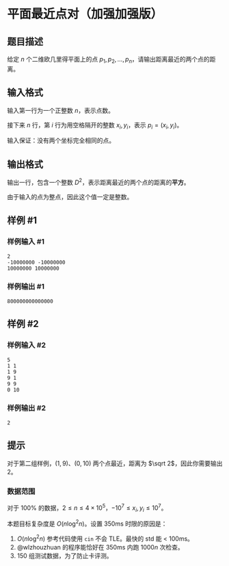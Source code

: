 # 平面最近点对（加强加强版）

## 题目描述

给定 $n$ 个二维欧几里得平面上的点 $p_1, p_2, \dots, p_n$，请输出距离最近的两个点的距离。

## 输入格式

输入第一行为一个正整数 $n$，表示点数。

接下来 $n$ 行，第 $i$ 行为用空格隔开的整数 $x_i, y_i$，表示 $p_i = (x_i, y_i)$。

输入保证：没有两个坐标完全相同的点。

## 输出格式

输出一行，包含一个整数 $D^2$，表示距离最近的两个点的距离的**平方**。

由于输入的点为整点，因此这个值一定是整数。

## 样例 #1

### 样例输入 #1
```
2
-10000000 -10000000
10000000 10000000
```

### 样例输出 #1

```
800000000000000
```

## 样例 #2

### 样例输入 #2
```
5
1 1
1 9
9 1
9 9
0 10
```

### 样例输出 #2

```
2
```

## 提示

对于第二组样例，$(1, 9)$、$(0, 10)$ 两个点最近，距离为 $\sqrt 2$，因此你需要输出 $2$。



### 数据范围

对于 $100 \%$ 的数据，$2 \leq n \leq 4 \times 10^5$，$-10^7 \leq x_i, y_i \leq 10^7$。


本题目标复杂度是 $O(n \log ^2 n)$。设置 350ms 时限的原因是：
1. $O(n \log ^2 n)$ 参考代码使用 `cin` 不会 TLE。最快的 std 能 $<$ 100ms。
2. @wlzhouzhuan 的程序能恰好在 350ms 内跑 $1000n$ 次检查。
3. 150 组测试数据，为了防止卡评测。


